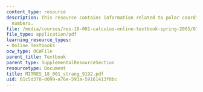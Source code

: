 ```yaml
---
content_type: resource
description: This resource contains information related to polar coordinates and complex
  numbers.
file: /media/courses/res-18-001-calculus-online-textbook-spring-2005/01c5d378d099a76e593a59161413f8bc_MITRES_18_001_strang_9192.pdf
file_type: application/pdf
learning_resource_types:
- Online Textbooks
ocw_type: OCWFile
parent_title: Textbook
parent_type: SupplementalResourceSection
resourcetype: Document
title: MITRES_18_001_strang_9192.pdf
uid: 01c5d378-d099-a76e-593a-59161413f8bc
---
```

